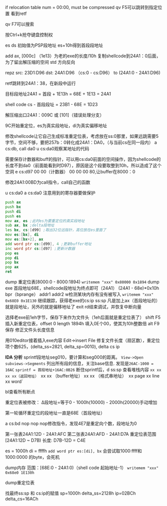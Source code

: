 if relocation table num = 00:00, must be compressed
qv F5可以跳转到指定位置
看到retf

qv F7可以搜索

按Ctrl+k抢夺键盘控制权

es ds 初始值为PSP段地址
es+10h得到首段段地址

add ax, [000c] （1e13）为老的exe的长度/10h
复制shellcode到24A1：0后面，为了留出解压缩的空间
std 方向反向

repz src: 23D1:D96 dst: 24A1:D96
（cs:0 - cs:D96） to (24A1:0 - 24A1:D96)

retf跳转到24A1：38，在新段中运行

目标段地址24A1 = 首段 + 1E13h = 68E + 1E13 = 24A1

shell code cs - 首段段址 = 23B1 - 68E = 1D23

解压缩出口24A1：009C 或 \[101]（错误处理分支）

9C开始重定位，es为真实段地址，di为真实偏移地址

修改shellcode让它自己生成标准重定位表，考虑放在ss:0那里，如果远跳需要5字节，空间不够，要把257b：0转化成24A1：DA0，（与当前cs在同一段内）
a cs:db, call da0
u cs:da0观察某地址的代码

需要保存计数器和buff的指针，可以用cs:da0前面的空间操作，因为shellcode的长度不到da0（前面能看到时D97），原因是这个段要取整到10h，所以造成了这个空洞
e cs:d97 00 00（计数器） 00 00 00 80,让buffer在8000：0

修改24A1:00BD为call指令，call自己的函数

u cs:da0
a cs:da0
注意用到的寄存器要做保护
```asm
push ax
push bx
push di
push es
mov ax, es ;此时es为要重定位的真实段地址
sub ax, bx ;delta段地址
les bx, cs:[d99] ;取出32位远指针，高位放在es里面了
mov es:[bx], di
mov es:[bx+2], ax
add word ptr cs:[d99], 4 ;更新buffer地址
inc word ptr cs:[d97] ;更新计数器
pop es
pop di
pop bx
pop ax
ret
```
dump 重定位表\[8000:0 - 8000:1894)
`writemem "xxx" 0x80000 0x1894`
dump exe
首段地址68E，shellcode段地址为终点即可（24A1）
(24A1 - 68e)\*0x10h
bpr（bprange） addr1 addr2 w检测某块内存有没有被写入
`writemem "xxx" 0x68E0 0x1E130`
继续跟踪，获得老exe的cs:ip ss:sp
凡是加上ax（首段地址的）就是段地址，另外的就是偏移地址了
exit rd结束调试，并恢复中断向量

选择老exe前1eh字节，保存下来作为文件头（1eh后面就是重定位表了）
shift F5插入新重定位表，offset 0 length 1894h
填入0E个00，使其为10h整数倍
alt F9保存
修正文件头长度信息

用010editor接着插入exe内容
Edit->insert File
修复文件长度（扇区数），重定位项个数625，(delta_ss=2821, delta_sp=0010), delta cs ip

**IDA 分析**
	sprintf段地址seg010，要计算和seg000的距离。
	`View->Open subviews->Segments` 列出所有段的信息，关注base信息.
	发现是`26AC-1000 = 16AC` 
	`sprintf = 首段地址+16AC:0B26`
	断住sprintf后，d ss:sp 查看堆栈内容 
	`xx xx xx xx（返回地址）
	`xx xx （buffer地址） xx xx （格式串地址）`
	`xx page xx line xx word`
	


bl查看所有断点

重定位表被修改：
Δ段地址=等于0 - 1000h(10000) - 2000h(20000)手动增加

第一轮循环重定位的段地址一直是68E（首段地址）

a cs:bd nop nop nop修改指令，发现4E7是重定向个数，段地址为0

第一张表24A1:12D - 24A1:AFC
第二张表24A1:AFD - 24A1:D7A
重定位表范围 \[24A1:12D ~ D7B\) 长度: D7B-12D = C4E

es = 1000h di = ffffh
`add word ptr es:[di], bx` 会尝试取1000:ffff和1000:0000 的byte，会死机

dump内存
范围：\[68E:0 - 24A1:0\)（shell code 起始地址-1）
`writemem "xxx" 0x68e0 1E130h`

dump重定位表

找最终ss:sp 和 cs:ip的赋值
sp=1000h
delta_ss=2128h
ip=02BCh
delta_cs=16ACh


